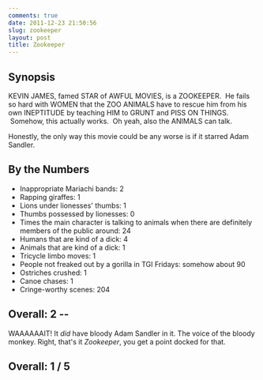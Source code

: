 ```yaml
---
comments: true
date: 2011-12-23 21:50:56
slug: zookeeper
layout: post
title: Zookeeper
---
```


## Synopsis

KEVIN JAMES, famed STAR of AWFUL MOVIES, is a ZOOKEEPER.  He fails so hard with WOMEN that the ZOO ANIMALS have to rescue him from his own INEPTITUDE by teaching HIM to GRUNT and PISS ON THINGS.  Somehow, this actually works.  Oh yeah, also the ANIMALS can talk.

Honestly, the only way this movie could be any worse is if it starred Adam Sandler.

## By the Numbers

  * Inappropriate Mariachi bands: 2
  * Rapping giraffes: 1
  * Lions under lionesses' thumbs: 1
  * Thumbs possessed by lionesses: 0
  * Times the main character is talking to animals when there are definitely members of the public around: 24
  * Humans that are kind of a dick: 4
  * Animals that are kind of a dick: 1
  * Tricycle limbo moves: 1
  * People not freaked out by a gorilla in TGI Fridays: somehow about 90
  * Ostriches crushed: 1
  * Canoe chases: 1
  * Cringe-worthy scenes: 204

## Overall: 2 --

WAAAAAAIT! It _did_ have bloody Adam Sandler in it.  The voice of the bloody monkey.  Right, that's it _Zookeeper_, you get a point docked for that.

## Overall: 1 / 5
